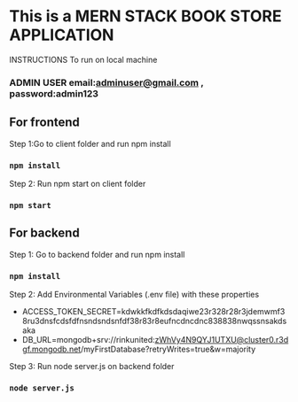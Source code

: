 # This is a MERN STACK BOOK STORE APPLICATION

INSTRUCTIONS To run on local machine

### ADMIN USER email:adminuser@gmail.com , password:admin123

## For frontend

Step 1:Go to client folder and run npm install
### `npm install`

Step 2: Run npm start on client folder
### `npm start`


## For backend

Step 1: Go to backend folder and run npm install
### `npm install`

Step 2: Add Environmental Variables (.env file) with these properties

* ACCESS_TOKEN_SECRET=kdwkkfkdfkdsdaqiwe23r328r28r3jdemwmf38ru3dnsfcdsfdfnsndsndsnfdf38r83r8eufncdncdnc838838nwqssnsakdsaka
* DB_URL=mongodb+srv://rinkunited:zWhVy4N9QYJ1UTXU@cluster0.r3dgf.mongodb.net/myFirstDatabase?retryWrites=true&w=majority

Step 3: Run node server.js on backend folder
### `node server.js`
